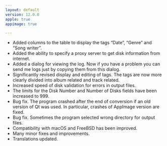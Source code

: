 ```yaml
---
layout: default
version: 12.0.0
apple: true
appimage: true

---
```


* Added columns to the table to display the tags “Date”, “Genre” and “Song writer”.
* Added the ability to specify a proxy server to get disk information from internet.
* Added a dialog for viewing the log. Now if you have a problem you can send me logs just by copying them from this dialog.
* Significantly revised display and editing of tags. The tags are now more clearly divided into album related and track related.
* Increased speed of disk validation for errors in output files.
* The limits for the Disk Number and Number of Disks fields have been increased to 999.
* Bug fix. The program crashed after the end of conversion if an old version of Qt was used. In particular, crashes of AppImage version are fixed.
* Bug fix. Sometimes the program selected wrong directory for output files.
* Compatibility with macOS and FreeBSD has been improved.
* Many minor fixes and improvements.
* Translations updated.
